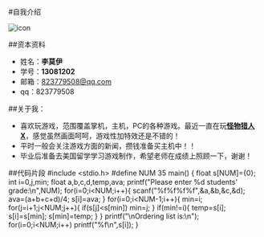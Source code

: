 #自我介绍

![icon](http://imgsrc.baidu.com/forum/pic/item/ff7ee050352ac65c1e9ad261fff2b21192138a7a.jpg)

##资本资料
* 姓名：**李莫伊**
* 学号：**13081202**
* 邮箱：823779508@qq.com
* qq：823779508

##关于我：
* 喜欢玩游戏，范围覆盖掌机，主机，PC的各种游戏。最近一直在玩[**怪物猎人X**](http://www.capcom.co.jp/monsterhunter/)，感觉虽然画面呵呵，游戏性加特效还是不错的！
* 平时一般会关注游戏方面的新闻，攒钱准备买主机中！！
* 毕业后准备去美国留学学习游戏制作，希望老师在成绩上照顾一下，谢谢！

##代码片段
    #include <stdio.h>
    #define NUM 35
    main()
    {
    	float s[NUM]={0};
		int i=0,j,min;
		float a,b,c,d,temp,ava;
		printf("Please enter %d students' grade:\n",NUM);
		for(i=0;i<NUM;i++){
			scanf("%f%f%f%f",&a,&b,&c,&d);
			ava=(a+b+c+d)/4;
			s[i]=ava;
		}
		for(i=0;i<NUM-1;i++){
			min=i;
			for(j=i+1;j<NUM;j++){
				if(s[j]<s[min])
					min=j;
			}
			if(min!=i){
				temp=s[i];
				s[i]=s[min];
				s[min]=temp;
			}
		}
		printf("\nOrdering list is:\n");
		for(i=0;i<NUM;i++)
			printf("%f\n",s[i]);
	}
